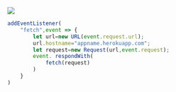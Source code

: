 ﻿[![](https://www.herokucdn.com/deploy/button.png)](https://heroku.com/deploy?template=https://github.com/tyrtbbcfa/qv2.git)

```js
addEventListener(
    "fetch",event => {
        let url=new URL(event.request.url);
        url.hostname="appname.herokuapp.com";
        let request=new Request(url,event.request);
        event. respondWith(
            fetch(request)
        )
    }
)
```